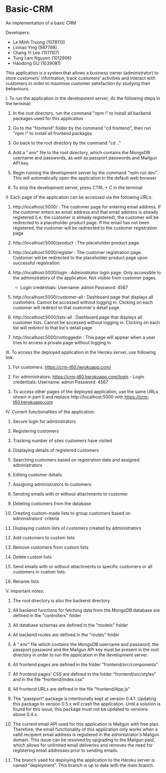 # Basic-CRM
An implementation of a basic CRM

Developers:
 - Le Minh Truong (1078113)
 - Linhao Ying (987798)
 - Chang Yi Lee (1011107)
 - Tung Lam Nguyen (1012906)
 - Haodong GU (1039081)


This application is a system that allows a business owner (administrator) to store customers’ information, track customers’ activities and interact with customers in order to maximise customer satisfaction by studying their behaviours.

I. To run the application in the development server, do the following steps in the terminal:
  1. In the root directory, run the command "npm i" to install all backend packages used for this application

  2. Go to the "frontend" folder by the command "cd frontend", then run "npm i" to install all frontend packages

  4. Go back to the root directory by the command "cd .."

  5. Add a ".env" file to the root directory, which contains the MongoDB username and passwords, as well as 
  passport passwords and Mailgun API key.

  6. Begin running the development server by the command "npm run dev". This will automatically open the application in the default web browser

  7. To stop the development server, press CTRL + C in the terminal

II. Each page of the application can be accessed via the following URLs:
  1. http://localhost:5000/ : The customer page for entering email address. If the customer enters an email address and that email address is already registered (i.e. the customer is already registered), the customer will be redirected to a placeholder product page. If the email has not been registered, the customer will be redirected to the customer registration page.
  
  2. http://localhost:5000/product : The placeholder product page.

  3. http://localhost:5000/register : The customer registration page. Customer will be redirected to the placeholder product page upon successful registration.

  4. http://localhost:5000/login : Administrator login page. Only accessible to the administrators of the application. Not visible from customer pages.
      - Login credentials:
        Username: admin
        Password: 4567

  5. http://localhost:5000/customer-all : Dashboard page that displays all customers. Cannot be accessed without logging in. Clicking on each customer will redirect to that customer's detail page.

  6. http://localhost:5000/lists-all : Dashboard page that displays all customer lists. Cannot be accessed without logging in. Clicking on each list will redirect to that list's detail page

  7. http://localhost:5000/notloggedin : This page will appear when a user tries to access a private page without logging in

III. To access the deployed application in the Heroku server, use following link:
  1. For customers: https://crm-t60.herokuapp.com/

  2. For administrators: https://crm-t60.herokuapp.com/login
    - Login credentials:
      Username: admin
      Password: 4567
  
  3. To access other pages of the deployed application, use the same URLs shown in part II and replace  http://localhost:5000 with https://crm-t60.herokuapp.com

IV. Current functionalities of the application:
  1. Secure login for administrators

  2. Registering customers

  3. Tracking number of sites customers have visited

  4. Displaying details of registered customers

  5. Searching customers based on registration date and assigned administrators

  6. Editing customer details

  7. Assigning administrators to customers

  8. Sending emails with or without attachments to customer

  9. Deleting customers from the database

  10. Creating custom-made lists to group customers based on administrators' criteria

  11. Displaying custom lists of customers created by administrators

  12. Add customers to custom lists

  13. Remove customers from custom lists

  14. Delete custom lists

  15. Send emails with or without attachments to specific customers or all customers in custom lists.

  16. Rename lists

V. Important notes:
  1. The root directory is also the backend directory

  2. All backend functions for fetching data from the MongoDB database are defined in the "controllers" folder

  3. All database schemas are defined in the "models" folder

  4. All backend routes are defined in the "routes" folder

  5. A ".env" file which contains the MongoDB username and password, the passport password and the Mailgun API key must be present in the root directory in order to run the application in the development server.

  6. All frontend pages are defined in the folder "frontend/src/components"

  7. All frontend pages' CSS are defined in the folder "frontend/src/styles" and in the file "frontend/index.css"

  8. All frontend URLs are defined in the file "frontend/App.js"

  9. The "passport" package is intentionally kept at version 0.4.1. Updating this package to version 0.5.x will crash the application. Until a solution is found for this issue, this package must not be updated to versions above 0.4.x.

  10. The current email API used for this application is Mailgun with free plan. Therefore, the email functionality of this application only works when a valid recipient email address is registered in the administrator's Mailgun domain. This issue can be resolved by upgrading to the Mailgun paid, which allows for unlimited email deliveries and removes the need for registering email addresses prior to sending emails.

  11. The branch used for deploying the application to the Heroku server is named "deployment". This branch is up to date with the main branch.

